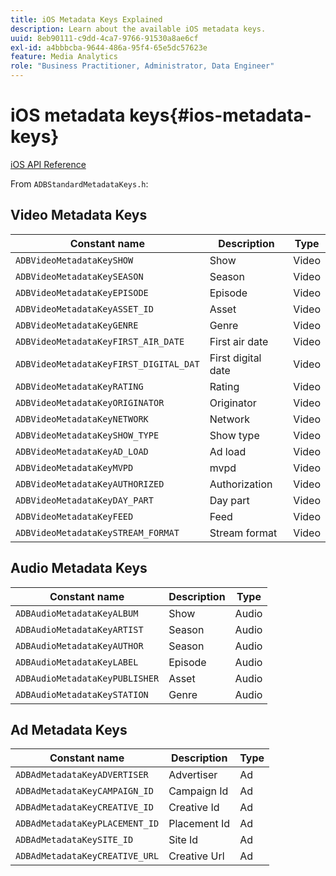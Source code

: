 ```yaml
---
title: iOS Metadata Keys Explained
description: Learn about the available iOS metadata keys.
uuid: 8eb90111-c9dd-4ca7-9766-91530a8ae6cf
exl-id: a4bbbcba-9644-486a-95f4-65e5dc57623e
feature: Media Analytics
role: "Business Practitioner, Administrator, Data Engineer"
---
```

# iOS metadata keys{#ios-metadata-keys}

[iOS API Reference](https://adobe-marketing-cloud.github.io/media-sdks/reference/ios/)

From `ADBStandardMetadataKeys.h`:

## Video Metadata Keys

|  Constant name  | Description  | Type  |
|---|---|---|
| `ADBVideoMetadataKeySHOW`  | Show  | Video  |
| `ADBVideoMetadataKeySEASON`  | Season  | Video  |
| `ADBVideoMetadataKeyEPISODE`  | Episode  | Video  |
| `ADBVideoMetadataKeyASSET_ID`  | Asset  | Video  |
| `ADBVideoMetadataKeyGENRE`  | Genre  | Video  |
| `ADBVideoMetadataKeyFIRST_AIR_DATE`  | First air date  | Video  |
| `ADBVideoMetadataKeyFIRST_DIGITAL_DAT`  | First digital date  | Video  |
| `ADBVideoMetadataKeyRATING`  | Rating  | Video  |
| `ADBVideoMetadataKeyORIGINATOR`  | Originator  | Video  |
| `ADBVideoMetadataKeyNETWORK`  | Network  | Video  |
| `ADBVideoMetadataKeySHOW_TYPE`  | Show type  | Video  |
| `ADBVideoMetadataKeyAD_LOAD`  | Ad load  | Video  |
| `ADBVideoMetadataKeyMVPD`  | mvpd  | Video  |
| `ADBVideoMetadataKeyAUTHORIZED`  | Authorization  | Video  |
| `ADBVideoMetadataKeyDAY_PART`  | Day part  | Video  |
| `ADBVideoMetadataKeyFEED`  | Feed  | Video  |
| `ADBVideoMetadataKeySTREAM_FORMAT`  | Stream format  | Video  |

## Audio Metadata Keys

|  Constant name  | Description  | Type  |
|---|---|---|
| `ADBAudioMetadataKeyALBUM`  | Show  | Audio  |
| `ADBAudioMetadataKeyARTIST`  | Season  | Audio  |
| `ADBAudioMetadataKeyAUTHOR`  | Season  | Audio  |
| `ADBAudioMetadataKeyLABEL`  | Episode  | Audio  |
| `ADBAudioMetadataKeyPUBLISHER`  | Asset  | Audio  |
| `ADBAudioMetadataKeySTATION`  | Genre  | Audio  |

## Ad Metadata Keys

|  Constant name  | Description  | Type  |
|---|---|---|
| `ADBAdMetadataKeyADVERTISER`  | Advertiser  | Ad  |
| `ADBAdMetadataKeyCAMPAIGN_ID`  | Campaign Id  | Ad  |
| `ADBAdMetadataKeyCREATIVE_ID`  | Creative Id  | Ad  |
| `ADBAdMetadataKeyPLACEMENT_ID`  | Placement Id  | Ad  |
| `ADBAdMetadataKeySITE_ID`  | Site Id  | Ad  |
| `ADBAdMetadataKeyCREATIVE_URL`  | Creative Url  | Ad  |
